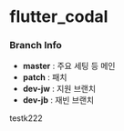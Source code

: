 # flutter_codal

### Branch Info
- **master** : 주요 세팅 등 메인
- **patch** : 패치
- **dev-jw** : 지원 브랜치
- **dev-jb** : 재빈 브랜치

testk222